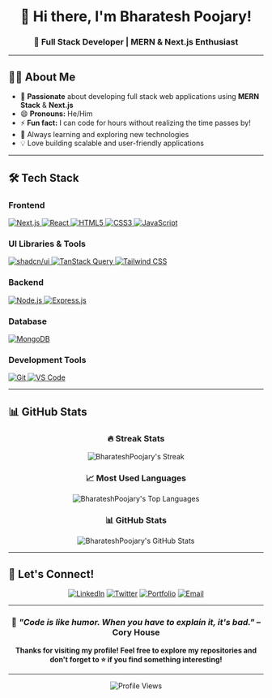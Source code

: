 <div align="center">
  
# 👋 Hi there, I'm Bharatesh Poojary!

### 🚀 Full Stack Developer | MERN & Next.js Enthusiast

</div>

---

## 🧑‍💻 About Me

- 👀 **Passionate** about developing full stack web applications using **MERN Stack** & **Next.js**
- 😄 **Pronouns:** He/Him
- ⚡ **Fun fact:** I can code for hours without realizing the time passes by!
- 🌱 Always learning and exploring new technologies
- 💡 Love building scalable and user-friendly applications

---

## 🛠️ Tech Stack

### Frontend
<div align="left">
  <a href="https://nextjs.org/docs" target="_blank">
    <img src="https://img.shields.io/badge/Next.js-000000?style=for-the-badge&logo=next.js&logoColor=white" alt="Next.js" />
  </a>
  <a href="https://react.dev/learn" target="_blank">
    <img src="https://img.shields.io/badge/React-20232A?style=for-the-badge&logo=react&logoColor=61DAFB" alt="React" />
  </a>
  <a href="https://developer.mozilla.org/en-US/docs/Web/HTML" target="_blank">
    <img src="https://img.shields.io/badge/HTML5-E34F26?style=for-the-badge&logo=html5&logoColor=white" alt="HTML5" />
  </a>
  <a href="https://developer.mozilla.org/en-US/docs/Web/CSS" target="_blank">
    <img src="https://img.shields.io/badge/CSS3-1572B6?style=for-the-badge&logo=css3&logoColor=white" alt="CSS3" />
  </a>
  <a href="https://developer.mozilla.org/en-US/docs/Web/JavaScript" target="_blank">
    <img src="https://img.shields.io/badge/JavaScript-F7DF1E?style=for-the-badge&logo=javascript&logoColor=black" alt="JavaScript" />
  </a>
</div>

### UI Libraries & Tools
<div align="left">
  <a href="https://ui.shadcn.com/docs" target="_blank">
    <img src="https://img.shields.io/badge/shadcn/ui-000000?style=for-the-badge&logo=shadcnui&logoColor=white" alt="shadcn/ui" />
  </a>
  <a href="https://tanstack.com/query/latest" target="_blank">
    <img src="https://img.shields.io/badge/TanStack_Query-FF4154?style=for-the-badge&logo=reactquery&logoColor=white" alt="TanStack Query" />
  </a>
  <a href="https://tailwindcss.com/docs" target="_blank">
    <img src="https://img.shields.io/badge/Tailwind_CSS-38B2AC?style=for-the-badge&logo=tailwind-css&logoColor=white" alt="Tailwind CSS" />
  </a>
</div>

### Backend
<div align="left">
  <a href="https://nodejs.org/en/docs" target="_blank">
    <img src="https://img.shields.io/badge/Node.js-43853D?style=for-the-badge&logo=node.js&logoColor=white" alt="Node.js" />
  </a>
  <a href="https://expressjs.com/" target="_blank">
    <img src="https://img.shields.io/badge/Express.js-404D59?style=for-the-badge&logo=express&logoColor=white" alt="Express.js" />
  </a>
</div>

### Database
<div align="left">
  <a href="https://docs.mongodb.com/" target="_blank">
    <img src="https://img.shields.io/badge/MongoDB-4EA94B?style=for-the-badge&logo=mongodb&logoColor=white" alt="MongoDB" />
  </a>
</div>

### Development Tools
<div align="left">
  <a href="https://git-scm.com/doc" target="_blank">
    <img src="https://img.shields.io/badge/Git-F05032?style=for-the-badge&logo=git&logoColor=white" alt="Git" />
  </a>
  <a href="https://code.visualstudio.com/docs" target="_blank">
    <img src="https://img.shields.io/badge/VS_Code-007ACC?style=for-the-badge&logo=visual-studio-code&logoColor=white" alt="VS Code" />
  </a>
</div>

---

## 📊 GitHub Stats

<div align="center">
  
### 🔥 Streak Stats
![BharateshPoojary's Streak](https://github-readme-streak-stats.herokuapp.com/?user=BharateshPoojary&theme=vue-dark&hide_border=true)

### 📈 Most Used Languages
![BharateshPoojary's Top Languages](https://github-readme-stats.vercel.app/api/top-langs/?username=BharateshPoojary&theme=vue-dark&show_icons=true&hide_border=true&layout=compact)

### 📊 GitHub Stats
![BharateshPoojary's GitHub Stats](https://github-readme-stats.vercel.app/api?username=BharateshPoojary&theme=vue-dark&show_icons=true&hide_border=true)

</div>

---

## 🤝 Let's Connect!

<div align="center">
  
[![LinkedIn](https://img.shields.io/badge/LinkedIn-0077B5?style=for-the-badge&logo=linkedin&logoColor=white)](https://linkedin.com/in/your-profile)
[![Twitter](https://img.shields.io/badge/Twitter-1DA1F2?style=for-the-badge&logo=twitter&logoColor=white)](https://twitter.com/your-handle)
[![Portfolio](https://img.shields.io/badge/Portfolio-000000?style=for-the-badge&logo=About.me&logoColor=white)](https://your-portfolio.com)
[![Email](https://img.shields.io/badge/Email-D14836?style=for-the-badge&logo=gmail&logoColor=white)](mailto:your-email@gmail.com)

</div>

---

<div align="center">
  
### 💭 *"Code is like humor. When you have to explain it, it's bad."* – Cory House

**Thanks for visiting my profile! Feel free to explore my repositories and don't forget to ⭐ if you find something interesting!**

</div>

---

<div align="center">
  
![Profile Views](https://komarev.com/ghpvc/?username=BharateshPoojary&color=brightgreen&style=flat-square)

</div>


